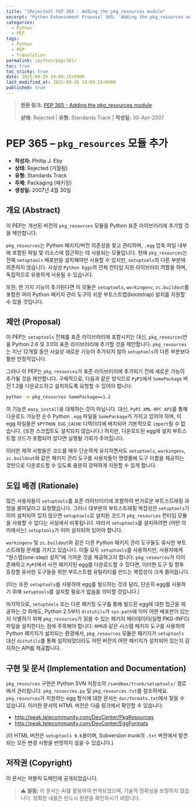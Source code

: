 ```yaml
---
title: "[Rejected] PEP 365 - Adding the pkg_resources module"
excerpt: "Python Enhancement Proposal 365: 'Adding the pkg_resources module'에 대한 한국어 번역입니다."
categories:
  - Python
  - PEP
tags:
  - Python
  - PEP
  - Translation
permalink: /python/pep/365/
toc: true
toc_sticky: true
date: 2025-09-26 19:09:15+0900
last_modified_at: 2025-09-26 19:09:15+0900
published: true
---
```

> **원문 링크:** [PEP 365 - Adding the pkg_resources module](https://peps.python.org/pep-0365/)
>
> **상태:** Rejected | **유형:** Standards Track | **작성일:** 30-Apr-2007


# PEP 365 – `pkg_resources` 모듈 추가

*   **작성자:** Phillip J. Eby
*   **상태:** Rejected (거절됨)
*   **유형:** Standards Track
*   **주제:** Packaging (패키징)
*   **생성일:** 2007년 4월 30일

## 개요 (Abstract)

이 PEP는 개선된 버전의 `pkg_resources` 모듈을 Python 표준 라이브러리에 추가할 것을 제안합니다.

`pkg_resources`는 Python 패키지/버전 의존성을 찾고 관리하며, `.egg` 압축 파일 내부에 포함된 파일 및 리소스에 접근하는 데 사용되는 모듈입니다. 현재 `pkg_resources`는 전체 `setuptools` 배포판을 설치해야만 사용할 수 있지만, `setuptools`의 다른 부분에 의존하지 않습니다. 사실상 `Python Eggs`의 전체 런타임 지원 라이브러리 역할을 하며, 독립적으로 유용하게 사용될 수 있습니다.

또한, 한 가지 기능이 추가된다면 이 모듈은 `setuptools`, `workingenv`, `zc.buildout`를 포함한 여러 Python 패키지 관리 도구의 쉬운 부트스트랩(bootstrap) 설치를 지원할 수 있을 것입니다.

## 제안 (Proposal)

이 PEP는 `setuptools` 전체를 표준 라이브러리에 포함시키는 대신, `pkg_resources`만을 Python 2.6 및 3.0의 표준 라이브러리에 추가할 것을 제안합니다. `pkg_resources`는 지난 12개월 동안 사실상 새로운 기능이 추가되지 않아 `setuptools`의 다른 부분보다 훨씬 안정적입니다.

그러나 이 PEP는 `pkg_resources`가 표준 라이브러리에 추가되기 전에 새로운 기능이 추가될 것을 제안합니다. 구체적으로, 다음과 같은 방식으로 `PyPI`에서 `SomePackage` 버전 1.2를 다운로드하고 설치하도록 요청할 수 있어야 합니다:

```bash
python -m pkg_resources SomePackage==1.2
```

이 기능은 `easy_install`을 대체하는 것이 아닙니다. 대신, `PyPI XML-RPC API`를 통해 다운로드 가능한 순수 Python `.egg` 파일을 `SomePackage`가 가지고 있어야 하며, 이 egg 파일들은 `$PYTHON_EGG_CACHE` 디렉터리에 배치되어 기본적으로 `import`될 수 없습니다. (또한 스크립트도 설치되지 않습니다.) 하지만, 다운로드된 egg에 설치 부트스트랩 코드가 포함되어 있다면 실행될 기회가 주어집니다.

이러한 제약 사항들은 코드를 매우 단순하게 유지하면서도 `setuptools`, `workingenv`, `zc.buildout`와 같은 패키지 관리 도구를 사용자들이 명령줄에 도구 이름을 제공하는 것만으로 다운로드할 수 있도록 충분히 강력하게 지원할 수 있게 합니다.

## 도입 배경 (Rationale)

많은 사용자들이 `setuptools`를 표준 라이브러리에 포함하여 번거로운 부트스트래핑 과정을 줄여달라고 요청했습니다. 그러나 대부분의 부트스트래핑 복잡성은 `setuptools`가 이미 설치되어 있지 않으면 `setuptools`로 설치된 코드가 `pkg_resources` 런타임 모듈을 사용할 수 없다는 사실에서 비롯됩니다. 따라서 `setuptools`를 설치하려면 (어떤 의미에서는) `setuptools`가 이미 설치되어 있어야 합니다.

`workingenv` 및 `zc.buildout`와 같은 다른 Python 패키지 관리 도구들도 유사한 부트스트래핑 문제를 가지고 있습니다. 이들 모두 `setuptools`를 사용하지만, 사용자에게 "원스텝(one-step) 설치"에 가까운 것을 제공하고자 합니다. `pkg_resources`가 이미 존재하고 `PyPI`에서 사전 패키지된 egg를 다운로드할 수 있다면, 이러한 도구 및 향후 등장할 유사한 도구들을 위한 부트스트랩 유틸리티를 만드는 복잡성이 크게 줄어듭니다.

(이는 또한 `setuptools`를 사용하여 egg를 빌드하는 것과 달리, 단순히 egg를 사용하기 위해 `setuptools`를 설치할 필요가 없음을 의미할 것입니다.)

마지막으로, `setuptools` 또는 다른 패키징 도구를 통해 빌드된 egg에 대한 접근을 제공하는 것 외에도, Python 2.5부터 `distutils`가 `sys.path`에 이미 어떤 배포판이 있는지 식별하기 위해 `pkg_resources`가 읽을 수 있는 패키지 메타데이터(일명 PKG-INFO) 파일을 설치한다는 점에 주목해야 합니다. `RPM`과 같은 시스템 패키지 도구를 사용하여 Python 패키지가 설치되는 환경에서, `pkg_resources` 모듈은 패키지가 `setuptools` 대신 `distutils`를 통해 설치되었더라도 어떤 버전의 어떤 패키지가 설치되어 있는지 감지하는 API를 제공합니다.

## 구현 및 문서 (Implementation and Documentation)

`pkg_resources` 구현은 Python SVN 저장소의 `/sandbox/trunk/setuptools/` 경로에서 관리됩니다. `pkg_resources.py` 및 `pkg_resources.txt`를 참조하세요. `pkg_resources`가 지원하는 egg 형식에 대한 문서는 `doc/formats.txt`에서 찾을 수 있습니다. 이러한 문서의 HTML 버전은 다음 링크에서 확인할 수 있습니다:

*   http://peak.telecommunity.com/DevCenter/PkgResources
*   http://peak.telecommunity.com/DevCenter/EggFormats

(이 HTML 버전은 `setuptools 0.6`용이며, Subversion trunk의 `.txt` 버전에서 발견되는 모든 변경 사항을 반영하지 않을 수 있습니다.)

## 저작권 (Copyright)

이 문서는 퍼블릭 도메인에 공개되었습니다.

> ⚠️ **알림:** 이 문서는 AI를 활용하여 번역되었으며, 기술적 정확성을 보장하지 않습니다. 정확한 내용은 반드시 원문을 확인하시기 바랍니다.